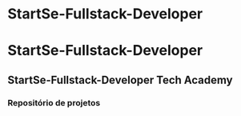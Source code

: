 # StartSe-Fullstack-Developer
# StartSe-Fullstack-Developer  
## StartSe-Fullstack-Developer Tech Academy   
### Repositório de projetos
